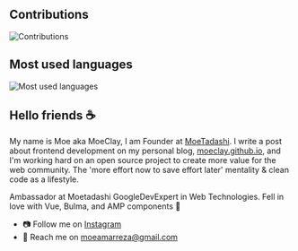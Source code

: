 ## Contributions

<img src="https://github-readme-stats.vercel.app/api?username=moeclay&show_icons=true" alt="Contributions" />

## Most used languages

<img src="https://github-readme-stats.vercel.app/api/top-langs/?username=moeclay&layout=compact&title_color=553c9a&text_color=1a202c" alt="Most used languages" />

## Hello friends ☕
My name is Moe aka MoeClay, I am Founder at [MoeTadashi](https://github.com/moetadashi). I write a post about frontend development on my personal blog, [moeclay.github.io](https://moeclay.github.io), and I'm working hard on an open source project to create more value for the web community. The 'more effort now to save effort later' mentality & clean code as a lifestyle.

Ambassador at Moetadashi
GoogleDevExpert in Web Technologies.
Fell in love with Vue, Bulma, and AMP components 🥰

- 📷 Follow me on [Instagram](https://instagram.com/by_moeamar)
- 🚀 Reach  me on moeamarreza@gmail.com
